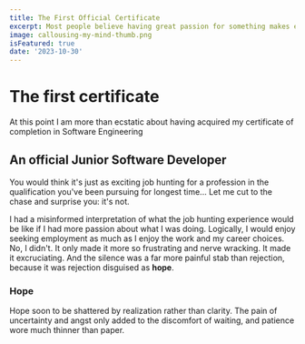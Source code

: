 ```yaml
---
title: The First Official Certificate
excerpt: Most people believe having great passion for something makes everything about it easier. I learnt the hard way it isn't the case!
image: callousing-my-mind-thumb.png
isFeatured: true
date: '2023-10-30'
---
```



# The first certificate 

At this point I am more than ecstatic about having acquired my certificate of completion in Software Engineering

## An official Junior Software Developer 

You would think it's just as exciting job hunting for a profession in the qualification you've been pursuing for longest time...
Let me cut to the chase and surprise you: it's not.

I had a misinformed interpretation of what the job hunting experience would be like if I had more passion about what I was doing. Logically, I would enjoy seeking employment as much as I enjoy the work and my career choices. No, I didn't. It only made it more so frustrating and nerve wracking. It made it excruciating. And the silence was a far more painful stab than rejection, because it was rejection disguised as **hope**.

### Hope

Hope soon to be shattered by realization rather than clarity. The pain of uncertainty and angst only added to the discomfort of waiting, and patience wore much thinner than paper.

